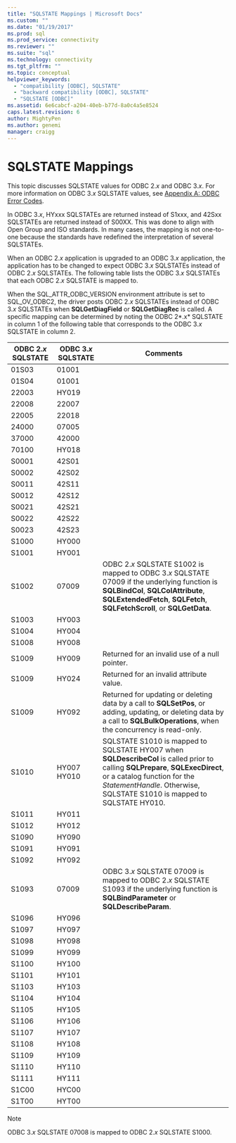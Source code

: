 ```yaml
---
title: "SQLSTATE Mappings | Microsoft Docs"
ms.custom: ""
ms.date: "01/19/2017"
ms.prod: sql
ms.prod_service: connectivity
ms.reviewer: ""
ms.suite: "sql"
ms.technology: connectivity
ms.tgt_pltfrm: ""
ms.topic: conceptual
helpviewer_keywords: 
  - "compatibility [ODBC], SQLSTATE"
  - "backward compatibility [ODBC], SQLSTATE"
  - "SQLSTATE [ODBC]"
ms.assetid: 6e6cabcf-a204-40eb-b77d-8a0c4a5e8524
caps.latest.revision: 6
author: MightyPen
ms.author: genemi
manager: craigg
---
```

# SQLSTATE Mappings
This topic discusses SQLSTATE values for ODBC 2.*x* and ODBC 3.*x*. For more information on ODBC 3.*x* SQLSTATE values, see [Appendix A: ODBC Error Codes](../../../odbc/reference/appendixes/appendix-a-odbc-error-codes.md).  
  
 In ODBC 3.*x*, HYxxx SQLSTATEs are returned instead of S1xxx, and 42Sxx SQLSTATEs are returned instead of S00XX. This was done to align with Open Group and ISO standards. In many cases, the mapping is not one-to-one because the standards have redefined the interpretation of several SQLSTATEs.  
  
 When an ODBC 2.*x* application is upgraded to an ODBC 3.*x* application, the application has to be changed to expect ODBC 3.*x* SQLSTATEs instead of ODBC 2.*x* SQLSTATEs. The following table lists the ODBC 3.*x* SQLSTATEs that each ODBC 2.*x* SQLSTATE is mapped to.  
  
 When the SQL_ATTR_ODBC_VERSION environment attribute is set to SQL_OV_ODBC2, the driver posts ODBC 2.*x* SQLSTATEs instead of ODBC 3.*x* SQLSTATEs when **SQLGetDiagField** or **SQLGetDiagRec** is called. A specific mapping can be determined by noting the ODBC 2*.x* SQLSTATE in column 1 of the following table that corresponds to the ODBC 3.*x* SQLSTATE in column 2.  
  
|ODBC 2.*x* SQLSTATE|ODBC 3.*x* SQLSTATE|Comments|  
|-------------------------|-------------------------|--------------|  
|01S03|01001||  
|01S04|01001||  
|22003|HY019||  
|22008|22007||  
|22005|22018||  
|24000|07005||  
|37000|42000||  
|70100|HY018||  
|S0001|42S01||  
|S0002|42S02||  
|S0011|42S11||  
|S0012|42S12||  
|S0021|42S21||  
|S0022|42S22||  
|S0023|42S23||  
|S1000|HY000||  
|S1001|HY001||  
|S1002|07009|ODBC 2.*x* SQLSTATE S1002 is mapped to ODBC 3.*x* SQLSTATE 07009 if the underlying function is **SQLBindCol**, **SQLColAttribute**, **SQLExtendedFetch**, **SQLFetch**, **SQLFetchScroll**, or **SQLGetData**.|  
|S1003|HY003||  
|S1004|HY004||  
|S1008|HY008||  
|S1009|HY009|Returned for an invalid use of a null pointer.|  
|S1009|HY024|Returned for an invalid attribute value.|  
|S1009|HY092|Returned for updating or deleting data by a call to **SQLSetPos**, or adding, updating, or deleting data by a call to **SQLBulkOperations**, when the concurrency is read-only.|  
|S1010|HY007 HY010|SQLSTATE S1010 is mapped to SQLSTATE HY007 when **SQLDescribeCol** is called prior to calling **SQLPrepare**, **SQLExecDirect**, or a catalog function for the *StatementHandle*. Otherwise, SQLSTATE S1010 is mapped to SQLSTATE HY010.|  
|S1011|HY011||  
|S1012|HY012||  
|S1090|HY090||  
|S1091|HY091||  
|S1092|HY092||  
|S1093|07009|ODBC 3.*x* SQLSTATE 07009 is mapped to ODBC 2.*x* SQLSTATE S1093 if the underlying function is **SQLBindParameter** or **SQLDescribeParam**.|  
|S1096|HY096||  
|S1097|HY097||  
|S1098|HY098||  
|S1099|HY099||  
|S1100|HY100||  
|S1101|HY101||  
|S1103|HY103||  
|S1104|HY104||  
|S1105|HY105||  
|S1106|HY106||  
|S1107|HY107||  
|S1108|HY108||  
|S1109|HY109||  
|S1110|HY110||  
|S1111|HY111||  
|S1C00|HYC00||  
|S1T00|HYT00||  
  
> [!NOTE]  
>  ODBC 3.*x* SQLSTATE 07008 is mapped to ODBC 2.*x* SQLSTATE S1000.
